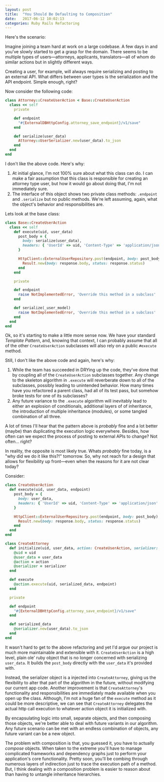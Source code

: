 ```yaml
---
layout: post
title:  "You Should Be Defaulting to Composition"
date:   2017-06-12 10:02:13
categories: Ruby Rails Refactoring
---
```


Here's the scenario:

Imagine joining a team hard at work on a large codebase. A few days in and you've slowly started to get a grasp for the domain. There seems to be multiple types of users—attorneys, applicants, translators—all of whom do similar actions but in slightly different ways.

Creating a user, for example, will always require serializing and posting to an external API. What differs between user types is the serialization and the API endpoint. Simple enough, right?

Now consider the following code:

```ruby
class Attorney::CreateUserAction < Base::CreateUserAction
  class << self
    private

    def endpoint
      "#{ExternalDBHttpConfig.attorney_save_endpoint}/v1/save"
    end

    def serialize(user_data)
      Attorney::UserSerializer.new(user_data).to_json
    end
  end
end
```

I don't like the above code. Here's why:

1. At initial glance, I'm not 100% sure about what this class can do. I can make a fair assumption that this class is responsible for creating an attorney type user, but how it would go about doing that, I'm not immediately sure.
2. The interface of this object shows two private class methods: `.endpoint` and `.serialize` but no public methods. We're left assuming, again, what the object's behavior and responsibilities are.

Lets look at the base class:

```ruby
class Base::CreateUserAction
  class << self
    def execute(uid, user_data)
      post_body = {
        body: serialize(user_data),
        headers: { 'UserId' => uid, 'Content-Type' => 'application/json' }
      }

      HttpClient::ExternalUserRepository.post(endpoint, body: post_body) do |response|
        Result.new(body: response.body, status: response.status)
      end
    end

    private

    def endpoint
      raise NotImplementedError, 'Override this method in a subclass'
    end

    def serialize(_user_model)
      raise NotImplementedError, 'Override this method in a subclass'
    end
  end
end
```

Ok, so it's starting to make a little more sense now. We have your standard _Template Pattern_, and, knowing that context, I can probably assume that all of the other `CreateUserAction` subclasses will also rely on a public `#execute` method.

Still, I don't like the above code and again, here's why:

1. While the team has succeeded in DRYing up the code, they've done that by coupling all of the `CreateUserAction` subclasses together. Any change to the skeleton algorithm in `.execute` will reverberate down to all of the subclasses, possibly leading to unintended behavior. How many times have you refactored a parent class, had all of its test pass, but somehow broke tests for one of its subclasses?
2. Any future variance to the `.execute` algorithm will inevitably lead to either an explosion of conditionals, additional layers of of inheritance, the introduction of multiple inheritance (modules), or some tangled combination of all three. 

A lot of times I'll hear that the pattern above is _probably_ fine and  a lot better (maybe) than duplicating the execution logic everywhere. Besides, how often can we expect the process of posting to external APIs to change? Not often... right?

In reality, the opposite is most likely true. Whats _probably_ fine today, is a "why did we do it like this?!" tomorrow. So, why not reach for a design that allows for flexibility up front—even when the reasons for it are not clear today?

Consider: 

```ruby
class CreateUserAction
  def execute(uid, user_data, endpoint)
    post_body = {
      body: user_data,
      headers: { 'UserId' => uid, 'Content-Type' => 'application/json' }
    }

    HttpClient::ExternalUserRepository.post(endpoint, body: post_body) do |response|
      Result.new(body: response.body, status: response.status)
    end
  end
end

class CreateAttorney
  def initialize(uid, user_data, action: CreateUserAction, serializer: AttorneySerializer)
    @uid = uid
    @user_data = user_data
    @action = action
    @serializer = serializer
  end

  def execute
    @action.execute(uid, serialized_data, endpoint)
  end

  private

  def endpoint
    "#{ExternalDBHttpConfig.attorney_save_endpoint}/v1/save"
  end

  def serialized_data
    @serializer.new(user_data).to_json
  end
end
```

It wasn't hard to get to the above refactoring and yet I'd argue our project is much more maintainable and extensible with it. `CreateUserAction` is a high level, plain ole' ruby object that is no longer concerned with serializing `user_data`. It builds the `post_body` directly with the `user_data` it's provided with. 

Instead, the serializer object is a injected into `CreateAttorney`, giving us the flexibility to alter that part of the algorithm in the future, without modifying our current app code. Another improvement is that `CreateAttorney`'s functionality and responsibilities are immediately made available when you open up the class. Although, I'm not a huge fan of the `execute` method as it could be more descriptive, we can see that `CreateAttorney` delegates the actual http call execution to whatever action object it is initialized with.

By encapsulating logic into small, separate objects, and then composing those objects, we're better able to deal with future variants in our algorithm. Any future scenario can be met with an endless combination of objects, any future variant can be a new object.

The problem with composition is that, you guessed it, you have to actually _compose_ objects. When taken to the extreme you'll have to manage complicated frameworks and dependency graphs just to perform your application's core functionality. Pretty soon, you'll be combing through numerous layers of indirection just to trace the execution path of a method. But, I think dealing with a composition problem is easier to reason about than having to untangle inheritance hierarchies.

